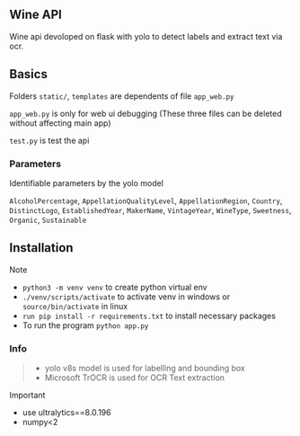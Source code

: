 ## Wine API

Wine api devoloped on flask with yolo to detect labels and extract text via ocr.

## Basics


Folders `static/`, `templates` are dependents of file `app_web.py`

`app_web.py` is only for web ui debugging (These three files can be deleted without affecting main app)


`test.py` is test the api

### Parameters

Identifiable parameters by the yolo model 

`AlcoholPercentage`, `AppellationQualityLevel`, `AppellationRegion`, 
`Country`, 
`DistinctLogo`,
 `EstablishedYear`, 
 `MakerName`, 
 `VintageYear`, 
 `WineType`, 
 `Sweetness`, 
 `Organic`, 
 `Sustainable`

## Installation

> [!NOTE]
> - `python3 -m venv venv` to create python virtual env
> - `./venv/scripts/activate` to activate venv in windows or `source/bin/activate` in linux
> - `run pip install -r requirements.txt` to install necessary packages
> - To run the program `python app.py`


### Info

> - yolo v8s model is used for labelling and bounding box
> - Microsoft TrOCR is used for OCR Text extraction

> [!IMPORTANT]
> - use ultralytics==8.0.196 
> - numpy<2
